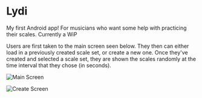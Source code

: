 # Lydi
My first Android app! For musicians who want some help with practicing their scales. Currently a WiP

Users are first taken to the main screen seen below. They then can either load in a previously created scale set, or create a new one. Once they've created and selected a scale set, they are shown the scales randomly at the time interval that they chose (in seconds).

![Main Screen](LydiScreenshots/MainScreen.png?raw=true)

![Create Screen](LydiScreenshots/ScaleSets.png?raw=true)
